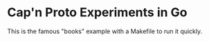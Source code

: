 # Cap'n Proto Experiments in Go

This is the famous "books" example with a Makefile to run it quickly.